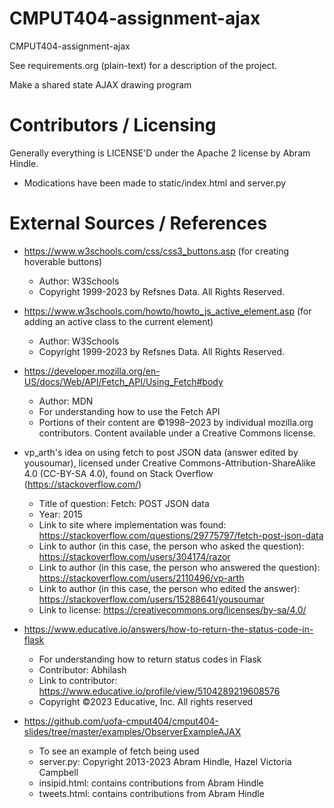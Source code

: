 CMPUT404-assignment-ajax
==============================

CMPUT404-assignment-ajax

See requirements.org (plain-text) for a description of the project.

Make a shared state AJAX drawing program

Contributors / Licensing
========================

Generally everything is LICENSE'D under the Apache 2 license by Abram Hindle.

* Modications have been made to static/index.html and server.py

External Sources / References
========================
* https://www.w3schools.com/css/css3_buttons.asp (for creating hoverable buttons)
  * Author: W3Schools
  * Copyright 1999-2023 by Refsnes Data. All Rights Reserved.
  
* https://www.w3schools.com/howto/howto_js_active_element.asp (for adding an active class to the current element)
  * Author: W3Schools
  * Copyright 1999-2023 by Refsnes Data. All Rights Reserved.
 
* https://developer.mozilla.org/en-US/docs/Web/API/Fetch_API/Using_Fetch#body
  * Author: MDN
  * For understanding how to use the Fetch API
  * Portions of their content are ©1998–2023 by individual mozilla.org contributors. Content available under a Creative Commons license.

* vp_arth's idea on using fetch to post JSON data (answer edited by yousoumar), licensed under Creative Commons-Attribution-ShareAlike 4.0 (CC-BY-SA 4.0), found on Stack Overflow (https://stackoverflow.com/)
  * Title of question: Fetch: POST JSON data
  * Year: 2015
  * Link to site where implementation was found: https://stackoverflow.com/questions/29775797/fetch-post-json-data
  * Link to author (in this case, the person who asked the question): https://stackoverflow.com/users/304174/razor
  * Link to author (in this case, the person who answered the question): https://stackoverflow.com/users/2110496/vp-arth
  * Link to author (in this case, the person who edited the answer): https://stackoverflow.com/users/15288641/yousoumar
  * Link to license: https://creativecommons.org/licenses/by-sa/4.0/
  
* https://www.educative.io/answers/how-to-return-the-status-code-in-flask
  * For understanding how to return status codes in Flask
  * Contributor: Abhilash
  * Link to contributor: https://www.educative.io/profile/view/5104289219608576
  * Copyright ©2023 Educative, Inc. All rights reserved
  
* https://github.com/uofa-cmput404/cmput404-slides/tree/master/examples/ObserverExampleAJAX 
  * To see an example of fetch being used
  * server.py: Copyright 2013-2023 Abram Hindle, Hazel Victoria Campbell
  * insipid.html: contains contributions from Abram Hindle
  * tweets.html: contains contributions from Abram Hindle
